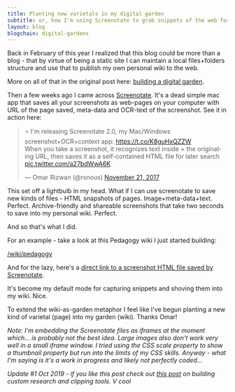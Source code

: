 ```yaml
---
title: Planting new varietals in my digital garden
subtitle: or, how I'm using Screenotate to grab snippets of the web for my personal wiki
layout: blog
blogchain: digital-gardens
---
```


Back in February of this year I realized that this blog could be more than a blog - that by virtue of being a static site I can maintain a local files+folders structure and use that to publish my own personal wiki to the web.

More on all of that in the original post here: [building a digital garden](https://tomcritchlow.com/2019/02/17/building-digital-garden/).

Then a few weeks ago I came across [Screenotate](https://screenotate.com/). It's a dead simple mac app that saves all your screenshots as web-pages on your computer with URL of the page saved, meta-data and OCR-text of the screenshot. See it in action here:

<blockquote class="twitter-tweet" data-lang="en"><p lang="en" dir="ltr">⭐️ I&#39;m releasing Screenotate 2.0, my Mac/Windows screenshot+OCR+context app: <a href="https://t.co/K8guHxQZZW">https://t.co/K8guHxQZZW</a><br>When you take a screenshot, it recognizes text inside + the originating URL, then saves it as a self-contained HTML file for later search <a href="https://t.co/a27bdWwA6K">pic.twitter.com/a27bdWwA6K</a></p>&mdash; Omar Rizwan (@rsnous) <a href="https://twitter.com/rsnous/status/933090180969279488?ref_src=twsrc%5Etfw">November 21, 2017</a></blockquote>
<script async src="https://platform.twitter.com/widgets.js" charset="utf-8"></script>

This set off a lightbulb in my head. What if I can use screenotate to save new kinds of files - HTML snapshots of pages. Image+meta-data+text. Perfect. Archive-friendly and shareable screenshots that take two seconds to save into my personal wiki. Perfect.

And so that's what I did.

For an example - take a look at this Pedagogy wiki I just started building:

[/wiki/pedagogy](https://tomcritchlow.com/wiki/pedagogy/)

And for the lazy, here's a [direct link to a screenshot HTML file saved by Screenotate](https://tomcritchlow.com/wiki/pedagogy/Screenshot%202019-06-13%20at%202.08.13%20PM.html).

It's become my default mode for capturing snippets and shoving them into my wiki. Nice.

To extend the wiki-as-garden metaphor I feel like I've begun planting a new kind of varietal (page) into my garden (wiki). Thanks Omar!

*Note: I'm embedding the Screenotate files as iframes at the moment which... is probably not the best idea. Large images also don't work very well in a small iframe window. I tried using the CSS scale property to show a thumbnail property but run into the limits of my CSS skills. Anyway - what I'm saying is it's a work in progress and likely not perfectly coded...*

*Update #1 Oct 2019 - if you like this post check out [this post](https://spaceandtim.es/etc/research_tools/) on building custom research and clipping tools. V cool*